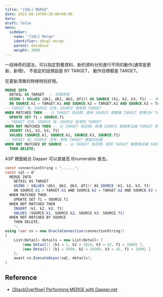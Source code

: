 ```yaml
---
title: "[SQL] MERGE"
date: 2022-06-14T00:20:00+08:00
hero: 
draft: false
menu:
  sidebar:
    name: "[SQL] Merge"
    identifier: dbsql-merge
    parent: database
    weight: 2000
---
```

一段神奇的語法，可以指定對舊資料、新的資料分別進行不同的動作(通常是更新、新增)，
不指定的話預設是 BY TARGET，
動作目標都是 TARGET。

在更新清單的時候特別好用。
```sql
MERGE INTO 
  DETAIL AS TARGET  -- 目標表格
  USING ( VALUES (@k1, @k2, @k3, @f1)) AS SOURCE (k1, k2, k3, f1) -- 資料來源
  ON SOURCE.k1 = TARGET.k1 AND SOURCE.k2 = TARGET.k2 AND SOURCE.k3 = TARGET.k3 -- 兩造欄位核對條件
-- TARGET 有，SOURCE 也有，SOURCE 更新到 TARGET
WHEN MATCHED THEN -- 以 TARGET 為目標，更新 SOURCE 裡面被 TARGET 對應(BY TARGET)的資料?(這邊 BY 哪裡都一樣)
  UPDATE SET f1 = SOURCE.f1
-- TARGET 沒有，SOURCE 有，SOURCE 新增到 TARGET
WHEN NOT MATCHED THEN -- 以 TARGET 為目標，新增 SOURCE 裡面無法被 TARGET 對應(BY TARGET)的資料
  INSERT (k1, k2, k3, f1)
  VALUES (SOURCE.k1, SOURCE.k2, SOURCE.k3, SOURCE.f1)
-- TARGET 有，SOURCE 沒有，刪除 TARGET 裡面的紀錄
WHEN NOT MATCHED BY SOURCE -- 以 TARGET 為目標，刪除 TARGET 裡面無法被 SOURCE 對應(BY SOURCE)的資料
  THEN DELETE;

```
ASP 裡面結合 Dapper 可以直接丟 IEnumerable 進去。
```c#
const connectionString = "......";
const sql = @"
  MERGE INTO 
    DETAIL AS TARGET 
    USING ( VALUES (@k1, @k2, @k3, @f1)) AS SOURCE (k1, k2, k3, f1)
    ON SOURCE.k1 = TARGET.k1 AND SOURCE.k2 = TARGET.k2 AND SOURCE.k3 = TARGET.k3 
  WHEN MATCHED THEN
    UPDATE SET f1 = SOURCE.f1
  WHEN NOT MATCHED THEN
    INSERT (k1, k2, k3, f1)
    VALUES (SOURCE.k1, SOURCE.k2, SOURCE.k3, SOURCE.f1)
  WHEN NOT MATCHED BY SOURCE 
    THEN DELETE;
    "; 
using (var cn = new OracleConnection(connectionString))
{   
    List<Detail> details = new List<Detail> {
        {new Detail() {k1 = 1, k2 = 1024, k3 = 42, f1 = 1000} },
        {new Detail() {k1 = 9999, k2 = 10268, k3 = 42, f1 = 1000} }
    };
    await cn.ExecuteAsync(sql, details);
}
```
## Reference 
- [[StackOverflow] Performing MERGE with Dapper.net](https://stackoverflow.com/questions/43738324/performing-merge-with-dapper-net)